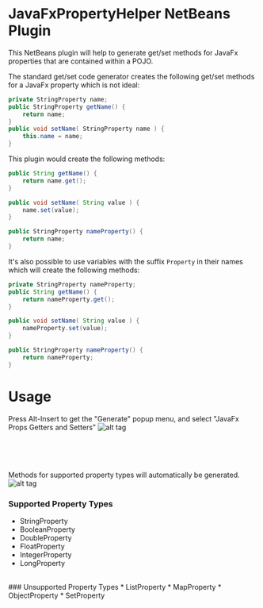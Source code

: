 # JavaFxPropertyHelper NetBeans Plugin

This NetBeans plugin will help to generate get/set methods for JavaFx properties that are contained
within a POJO.

The standard get/set code generator creates the following get/set methods for a JavaFx property which is not ideal:

```java
private StringProperty name;
public StringProperty getName() { 
    return name;
}
public void setName( StringProperty name ) {
    this.name = name;
}
```

This plugin would create the following methods:

```java
public String getName() {
    return name.get();
}

public void setName( String value ) {
    name.set(value);
}

public StringProperty nameProperty() {
    return name;
}
```

It's also possible to use variables with the suffix `Property` in their names 
which will create the following methods: 

```java
private StringProperty nameProperty;
public String getName() {
    return nameProperty.get();
}

public void setName( String value ) {
    nameProperty.set(value);
}

public StringProperty nameProperty() {
    return nameProperty;
}
```

# Usage

Press Alt-Insert to get the "Generate" popup menu, and select "JavaFx Props Getters and Setters"
![alt tag](https://rterp.files.wordpress.com/2015/09/ubuntu1.png)

<br><br><br>

Methods for supported property types will automatically be generated.
![alt tag](https://rterp.files.wordpress.com/2015/09/ubuntu2.png)


### Supported Property Types
* StringProperty
* BooleanProperty
* DoubleProperty
* FloatProperty
* IntegerProperty
* LongProperty

<br>
### Unsupported Property Types
* ListProperty
* MapProperty
* ObjectProperty
* SetProperty

